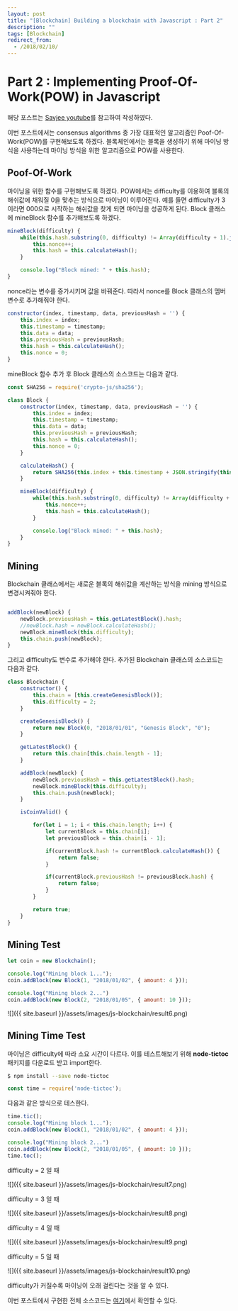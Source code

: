 ```yaml
---
layout: post
title: "[Blockchain] Building a blockchain with Javascript : Part 2"
description: ""
tags: [Blockchain]
redirect_from:
  - /2018/02/10/
---
```


# Part 2 : Implementing Proof-Of-Work(POW) in Javascript

  해당 포스트는 [Savjee youtube](https://www.youtube.com/watch?v=HneatE69814&list=PLzvRQMJ9HDiTqZmbtFisdXFxul5k0F-Q4&index=2)를 참고하여 작성하였다.

  이번 포스트에서는 consensus algorithms 중 가장 대표적인 알고리즘인 Poof-Of-Work(POW)를 구현해보도록 하겠다. 블록체인에서는 블록을 생성하기 위해 마이닝 방식을 사용하는데 마이닝 방식을 위한 알고리즘으로 POW를 사용한다.

## Poof-Of-Work

  마이닝을 위한 함수를 구현해보도록 하겠다. POW에서는 difficulty를 이용하여 블록의 해쉬값에 채워질 0을 맞추는 방식으로 마이닝이 이루어진다. 예를 들면 difficulty가 3이라면 000으로 시작하는 해쉬값을 찾게 되면 마이닝을 성공하게 된다. Block 클래스에 mineBlock 함수를 추가해보도록 하겠다.

  ```js
  mineBlock(difficulty) {
      while(this.hash.substring(0, difficulty) != Array(difficulty + 1).join("0")) {
          this.nonce++;
          this.hash = this.calculateHash();
      }

      console.log("Block mined: " + this.hash);
  }
  ```

  nonce라는 변수를 증가시키며 값을 바꿔준다. 따라서 nonce를 Block
  클래스의 멤버변수로 추가해줘야 한다.

  ```js
  constructor(index, timestamp, data, previousHash = '') {
      this.index = index;
      this.timestamp = timestamp;
      this.data = data;
      this.previousHash = previousHash;
      this.hash = this.calculateHash();
      this.nonce = 0;
  }
  ```

  mineBlock 함수 추가 후 Block 클래스의 소스코드는 다음과 같다.

  ```js
  const SHA256 = require('crypto-js/sha256');

  class Block {
      constructor(index, timestamp, data, previousHash = '') {
          this.index = index;
          this.timestamp = timestamp;
          this.data = data;
          this.previousHash = previousHash;
          this.hash = this.calculateHash();
          this.nonce = 0;
      }

      calculateHash() {
          return SHA256(this.index + this.timestamp + JSON.stringify(this.data) + this.previousHash + this.nonce).toString();
      }

      mineBlock(difficulty) {
          while(this.hash.substring(0, difficulty) != Array(difficulty + 1).join("0")) {
              this.nonce++;
              this.hash = this.calculateHash();
          }

          console.log("Block mined: " + this.hash);
      }
  }
  ```

## Mining

  Blockchain 클래스에서는 새로운 블록의 해쉬값을 계산하는 방식을 mining 방식으로 변경시켜줘야 한다.

  ```js

  addBlock(newBlock) {
      newBlock.previousHash = this.getLatestBlock().hash;
      //newBlock.hash = newBlock.calculateHash();
      newBlock.mineBlock(this.difficulty);
      this.chain.push(newBlock);
  }
  ```

  그리고 difficulty도 변수로 추가해야 한다. 추가된 Blockchain 클래스의 소스코드는 다음과 같다.

  ```js
  class Blockchain {
      constructor() {
          this.chain = [this.createGenesisBlock()];
          this.difficulty = 2;
      }

      createGenesisBlock() {
          return new Block(0, "2018/01/01", "Genesis Block", "0");
      }

      getLatestBlock() {
          return this.chain[this.chain.length - 1];
      }

      addBlock(newBlock) {
          newBlock.previousHash = this.getLatestBlock().hash;
          newBlock.mineBlock(this.difficulty);
          this.chain.push(newBlock);
      }

      isCoinValid() {

          for(let i = 1; i < this.chain.length; i++) {
              let currentBlock = this.chain[i];
              let previousBlock = this.chain[i - 1];

              if(currentBlock.hash != currentBlock.calculateHash()) {
                  return false;
              }

              if(currentBlock.previousHash != previousBlock.hash) {
                  return false;
              }
          }

          return true;
      }
  }
  ```

## Mining Test

  ```js
  let coin = new Blockchain();

  console.log("Mining block 1...");
  coin.addBlock(new Block(1, "2018/01/02", { amount: 4 }));

  console.log("Mining block 2...")
  coin.addBlock(new Block(2, "2018/01/05", { amount: 10 }));
  ```

  ![]({{ site.baseurl }}/assets/images/js-blockchain/result6.png)

## Mining Time Test

  마이닝은 difficulty에 따라 소요 시간이 다르다. 이를 테스트해보기 위해 __node-tictoc__ 패키지를 다운로드 받고 import한다.

  ```sh
  $ npm install --save node-tictoc
  ```

  ```js
  const time = require('node-tictoc');
  ```

  다음과 같은 방식으로 테스한다.

  ```js
  time.tic();
  console.log("Mining block 1...");
  coin.addBlock(new Block(1, "2018/01/02", { amount: 4 }));

  console.log("Mining block 2...")
  coin.addBlock(new Block(2, "2018/01/05", { amount: 10 }));
  time.toc();
  ```

  difficulty = 2 일 때

  ![]({{ site.baseurl }}/assets/images/js-blockchain/result7.png)

  difficulty = 3 일 때

  ![]({{ site.baseurl }}/assets/images/js-blockchain/result8.png)

  difficulty = 4 일 때

  ![]({{ site.baseurl }}/assets/images/js-blockchain/result9.png)

  difficulty = 5 일 때

  ![]({{ site.baseurl }}/assets/images/js-blockchain/result10.png)

  difficulty가 커질수록 마이닝이 오래 걸린다는 것을 알 수 있다.

  이번 포스트에서 구현한 전체 소스코드는 [여기](https://github.com/qpakzk/JS-Blockchain/blob/master/part3/main.js)에서 확인할 수 있다.
